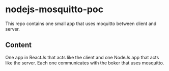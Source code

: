 # nodejs-mosquitto-poc
This repo contains one small app that uses moquitto between client and server.

## Content
One app in ReactJs that acts like the client and one NodeJs app that acts like the server. Each one communicates with the boker that uses mosquitto.


